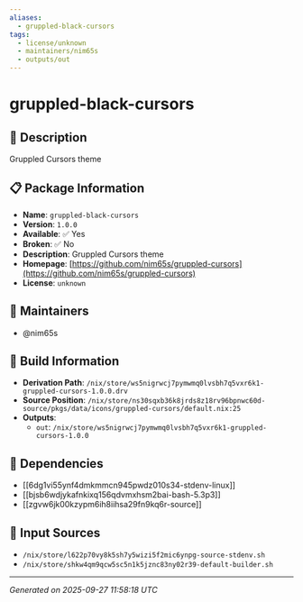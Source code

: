 ```yaml
---
aliases:
  - gruppled-black-cursors
tags:
  - license/unknown
  - maintainers/nim65s
  - outputs/out
---
```


# gruppled-black-cursors

## 📝 Description

Gruppled Cursors theme

## 📋 Package Information

- **Name**: `gruppled-black-cursors`
- **Version**: `1.0.0`
- **Available**: ✅ Yes
- **Broken**: ✅ No
- **Description**: Gruppled Cursors theme
- **Homepage**: [https://github.com/nim65s/gruppled-cursors](https://github.com/nim65s/gruppled-cursors)
- **License**: `unknown`
## 👥 Maintainers

- @nim65s


## 🔧 Build Information

- **Derivation Path**: `/nix/store/ws5nigrwcj7pymwmq0lvsbh7q5vxr6k1-gruppled-cursors-1.0.0.drv`
- **Source Position**: `/nix/store/ns30sqxb36k8jrds8z18rv96bpnwc60d-source/pkgs/data/icons/gruppled-cursors/default.nix:25`
- **Outputs**:
  - `out`:  `/nix/store/ws5nigrwcj7pymwmq0lvsbh7q5vxr6k1-gruppled-cursors-1.0.0`

## 🔗 Dependencies

- [[6dg1vi55ynf4dmkmmcn945pwdz010s34-stdenv-linux]]
- [[bjsb6wdjykafnkixq156qdvmxhsm2bai-bash-5.3p3]]
- [[zgvw6jk00kzypm6ih8iihsa29fn9kq6r-source]]

## 📁 Input Sources

- `/nix/store/l622p70vy8k5sh7y5wizi5f2mic6ynpg-source-stdenv.sh`
- `/nix/store/shkw4qm9qcw5sc5n1k5jznc83ny02r39-default-builder.sh`

---
*Generated on 2025-09-27 11:58:18 UTC*
